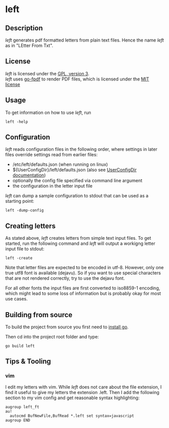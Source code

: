 # left

## Description

_left_ generates pdf formatted letters from plain text files. 
Hence the name _left_ as in "LEtter From Txt".

## License

_left_ is licensed under the [GPL, version 3](LICENSE).  
_left_ uses [go-fpdf](https://github.com/go-pdf/fpdf) to render PDF files, which is licensed under the [MIT license](https://github.com/go-pdf/fpdf/blob/main/LICENSE)

## Usage

To get information on how to use _left_, run 
```
left -help
```

## Configuration

_left_ reads configuration files in the following order, where settings in later files override settings read from earlier files:
- /etc/left/defaults.json (when running on linux)
- ${UserConfigDir}/left/defaults.json (also see [UserConfigDir documentation](https://pkg.go.dev/os#UserConfigDir))
- optionally the config file specified via command line argument
- the configuration in the letter input file

_left_ can dump a sample configuration to stdout that can be used as a starting point:
```
left -dump-config
```

## Creating letters

As stated above, _left_ creates letters from simple text input files.
To get started, run the following command and _left_ will output a workigng letter input file to stdout:
```
left -create
```

Note that letter files are expected to be encoded in utf-8. However, only one true utf8 font is available (dejavu).
So if you want to use special characters that are not rendered correctly, try to use the dejavu font.

For all other fonts the input files are first converted to iso8859-1 encoding, which might lead to some loss of information 
but is probably okay for most use cases.

## Building from source

To build the project from source you first need to [install go](https://go.dev/doc/install).

Then cd into the project root folder and type:
```
go build left
```

## Tips & Tooling

### vim

I edit my letters with vim. While _left_ does not care about the file extension, 
I find it useful to give my letters the extension .left.
Then I add the following section to my vim config and get reasonable syntax highlighting:
```
augroup left_ft
au!
  autocmd BufNewFile,BufRead *.left set syntax=javascript
augroup END
```
 